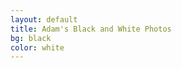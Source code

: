 ```yaml
---
layout: default
title: Adam's Black and White Photos
bg: black
color: white
---
```


<meta property="og:image" content="https://lh3.googleusercontent.com/Ybf6JKlWusSiiwvOySqssWiL5gXNK7gcB4WalD8GgXYaf6K6ESTLBSS3iEASnVua5DNlKEkDQgdPVTdBEj22zX68XsEWXBSB1J3DjoPYO-nHRbtYA5gysgULq-oWv92I3svadpxIYRU=w960-h640" />

<script src="https://cdn.jsdelivr.net/npm/publicalbum@latest/embed-ui.min.js" async></script>
<div class="pa-gallery-player-widget" style="width:100%; height:480px; display:none;"
  data-link="https://photos.app.goo.gl/gSqCJsopbzkxj2Lj7"
  data-title="B + W"
  data-description="35 new photos added to shared album">
  <object data="https://lh3.googleusercontent.com/uCHRhR4WEZCdSeMqFv7h4tXzq2UawsY13AqgSWibXn_6lj1FTrw26EdwjAx0m9jiefQL5VgPCE2Jf8kiCZQPQ-n1uAp63SFTyjaEnT2MkPVI855cX9LgcEm0PBsd0R-vJNOEr-yoyXA=w960-h640"></object>
  <object data="https://lh3.googleusercontent.com/Ybf6JKlWusSiiwvOySqssWiL5gXNK7gcB4WalD8GgXYaf6K6ESTLBSS3iEASnVua5DNlKEkDQgdPVTdBEj22zX68XsEWXBSB1J3DjoPYO-nHRbtYA5gysgULq-oWv92I3svadpxIYRU=w960-h640"></object>
  <object data="https://lh3.googleusercontent.com/r1-T1F_7t7eqP10LnrV72tDPC1r-4jhRl96cVNwrLZCn4mWtd-zA00fuXWd8CmI1YME-K6gpagzlsHJ5ygpCHPqv6Zm5elEnbZjj7d22NHdphySuyFR6dnqlQkvvqee2eSg-Eyq7BMA=w960-h640"></object>
  <object data="https://lh3.googleusercontent.com/bzcvWehhrqTkLlvvlTj6tle6AnV9bY2uUqKk7OZHSdogxmXijlEemeWWRCsqYgnNdFO8766Ao4d9QU1MVK3FRVi0NHESx7kDRX7DSWcNzUAHLiE5K52ON3FaQGq4HUIHx5vd2BJbKoY=w960-h640"></object>
  <object data="https://lh3.googleusercontent.com/BE2SH0Guc73A2PkhDPn87939ffUMYYD80jUrhL9dtSymJ678aU2XELVR7mQl4d2UTl7ZGsIFSxE_nKyK9rDvePuuRN2ipMiCY3Vup15o4M7h4m21oqKjzIIJxrDbSLtSlu7uwsMdFII=w960-h640"></object>
  <object data="https://lh3.googleusercontent.com/Hytpr-gUIu7zX3XB4ZH43IMMkA4UHqcb-70EBZtPenM9g1KTG2tCoubFIBhS-G_hyn03pNQGOOfSi9HCx9HOB0lvAqs_CIeByWdRh2f-JlG4MKr8z0qONuXEgHxaH5oTLQbG6ChITqs=w960-h640"></object>
  <object data="https://lh3.googleusercontent.com/WLdcj_R0njTejPNFXUdv22vBtfWxA8TEYQOYiBjdAuPlVYSZLHH5mAJsDlnJeRZxl0wlZcUzS0KpgCuQ5iN4DhoOpZL7Lr9w7Bto_kpOh8riyAy-8C6LXnQ2QjJl3je2ZPLvBvaDDb4=w960-h640"></object>
  <object data="https://lh3.googleusercontent.com/NPFxS6FDWt4vYcVCCUty51C98a0rIHj3yXWQ-cgeISi9RG4EtZnynF56jS7cxIMxIhsatEXv1ahye-tfTxa4lkW-FwcF4Wnq5AaFVsJGwI5s__-S6_0HAmG3TbAiZoakzN6E2RET1ds=w960-h640"></object>
  <object data="https://lh3.googleusercontent.com/dV8fKG1qymJEX4uPHSFlYs2q-OyoeezV0yJA4dfQhUpZw58PN0fYdyW5DjhMobmP_SJhs8u-xOiq-0T-IRu4rbQea5o3os7eCHg-6SoN_fmd5APLmCNaWU11qI8XiJLjNgvSo8eTkjI=w960-h640"></object>
  <object data="https://lh3.googleusercontent.com/55rVtD4KuTtgO5oyMjsDPgkyUu0LfIFldjhgaxzgCAsP3fmmSCij5-CWXoBTuEeOOJjKHYeK5bcUPEY6Op7yRQBplaD4z745CPRb06KSA60Lq-k2EMmdXifiqZjo3EG4VfhjYDRRBqw=w960-h640"></object>
  <object data="https://lh3.googleusercontent.com/5RFy02RS2PRkxptywdVyjSNe8gIIlDtLO01wMhZjX2wG9N1xfOQ-EmHGTvEDNMNcePNa4YXJgEuBqZLyUrAsR6UZyrPqtnW-9Omoz4KWUPanje8lTcMq9PwhkD6myjysm0MNszTVsEE=w960-h640"></object>
  <object data="https://lh3.googleusercontent.com/uJ7WbpI0SZthUmllChYVNcfyfteoAED4I-HbZnSoHGjeXMha7yVlBbVmcdhqYXR2qA6OsP2GBJt_3CxRZo4n-JfyztlsrDYgPWzwVk-F_yDJy4cF3qDBx4V7RPswY0y4pNJaS8pMNW4=w960-h640"></object>
  <object data="https://lh3.googleusercontent.com/acNjL7Hj8GIMQ47VjuyvXQrTk6b1ZLJa_SF_a8FD9jYVCvHB_p391FzPuomaGPnz_xLACAbfWQComDfJy9ax2HWw8hZXlZNQgt8HUs3Q7kGNydWgkYM9i_VwpDVjMuZHyvB-hF1v6Y0=w960-h640"></object>
  <object data="https://lh3.googleusercontent.com/-L1nSr7yXdf50O9g5_AvIMvgzKJP-ywqN99NDUHKf22aWAIQJuhrW0PtsRu0npdYeOTolz9qypHy8ixTQcIZXlQep30DAv0gXLE8jKyrO5OP1JmeewgIZD7S0cF-iYnfcjr5GCckGxQ=w960-h640"></object>
  <object data="https://lh3.googleusercontent.com/3jP_2arzmxY6e8GRCN46YX2Bn2nQRCmyLPkqUXdovWQYJhNvtFB53OXswPQltDLX2X-NnZPhUO2Rz9DHtc9zvAFKXmk_XyVJUkhEGaFz4Go7pbZ_SZFTse9w5C-aAvVRSRf6dfxD2Bg=w960-h640"></object>
  <object data="https://lh3.googleusercontent.com/J4fhCYUi2G338Cp498uCsWisR707bqpf42EzLLjXJr24KanwX04j5FAPt3mW_S10uRsdKRuAQKeExjNmQi4wwMYmIenBEKch9_rtJkeX20D2i_Kcq5AuCYnNkSbLMtkJhaNtWNFWByw=w960-h640"></object>
  <object data="https://lh3.googleusercontent.com/QFc7K-y1WMJYTitLqy1cY_8gKsQP4DOlJ3Jo_Tro3MzKTEjKGeAVyTIhhIo0yl3MGaR1m4ENGRMIeqO5Idrj8nkku3tS4LqpuC7YYIy-Fy00UXxY1WKt7UiBL__xMusUrRmW-OZ76qk=w960-h640"></object>
  <object data="https://lh3.googleusercontent.com/iP52yGErB5OCk5CCdtdDGzojqdUtOQkTKwiDm2H7cWw3rKHtjSFm6SLXk3iW-OJ2YEAafB8SA94haJNrjz2ppgMxjDIE_c7qTwkjAXPMB7w5kazwdSwfCTylDLuKqJbQgYek8LdXZGw=w960-h640"></object>
  <object data="https://lh3.googleusercontent.com/DfmpFLc2piGTC8Zw4KTgGA81rQFHLNGHsEVQC_-CwbL5fjyDRMMZiJsGvbShFYkrzN2Jw4i-9ICE6Tsg69eFT9H1SYZ97Zx10g7kWbo23hH2RZqr1sfdcG1Pox2HKA1EGnrpHfVDXX4=w960-h640"></object>
  <object data="https://lh3.googleusercontent.com/Z7JpuLdO8NxHcAu8FtQKcUBNYzghIR0svbb-jBzncleeLZ-jxteMb5IOjV_wba3uEZsCh-_Vw8PRljCRefbwrwExZ68HdeUCHPx3aoW3u8oqKSH_rebYv3xTjh03CI0nxYOxwyNytQU=w960-h640"></object>
  <object data="https://lh3.googleusercontent.com/ZY8K_iWrlT43e-bb38riEiaZEyCZbuBtxj-p_fbleKy_KUd7YfNC8zj8aFchXg_9QgkQFmQOG-v83Ro9TcXxbqauj-RyMKGTMN-NwnBCK1ISG7_JIinu5BGnUCn0L1RKYOrD0PjLyPQ=w960-h640"></object>
  <object data="https://lh3.googleusercontent.com/aA4NF6HgzwVFWMCdx3tZE3TPk_R9ATuA2tSmH_2z3v_5lyNjXuxIx-36QvHljwcicVOchmCdGBIYoAMmu6ISNhqliagbTnXDSFcx2OWlK9ws_ZaKHf05BX3rhuiFleTu_MkQEkD9BlY=w960-h640"></object>
  <object data="https://lh3.googleusercontent.com/Bw1a-FLMyCzg_LtpKT5X6E1MDZfyzeMygzLvAyULZg1XrjpJr255kuwO9YPGMcbyi75gCExRMqOwRt5-aq-SF1XbzOLu4OEVFawPQOgAj_CM0ljfNcolsWNWewccnEchAmxEUDdVKiU=w960-h640"></object>
  <object data="https://lh3.googleusercontent.com/xpBZ4DCJf39HO4dzf468PXX_DNkCtDZT0V_3aAHCLlI0aPemeDwVux8WiIikhcG77bZsI5bV9-eYieTyItkTbPkLmg9AtQ1NWlvKmQInBUSfieT7DsVRq3Kkt--u1t61gc9ZOK6-sAs=w960-h640"></object>
  <object data="https://lh3.googleusercontent.com/9b-zqnQLPNmdwKTwkrXNubHXgF7qwDQoOIZYx9r0CkHf7NG7aiCTmdIssaPMFoVmtj0xi839fV_LzcsIfUMg9ed7BFRW0fRwmSGsuz7pKapv2tNojUFfIoJ2GYExn-Yd4SvblY7Oaww=w960-h640"></object>
  <object data="https://lh3.googleusercontent.com/l1AZWrtnd0V2mVBlL7tKfDAVGPhd1jgb1VwyP9PTXu_2Ez8dQ78i7l6QvAhoOlZADfsgchcVMgFmc3zlPpzswB9Wb9Z-qdwdNi8uZPTbYNSbfzZlJjDuPlJppxRYNc_tVAiwgroujYQ=w960-h640"></object>
  <object data="https://lh3.googleusercontent.com/jUfN7rwC7kOv6tpLIOW1vuSDsUUznOdKS-mx65Bb7JUppTuDfL9dhp_vBJ6hGx3xBhY8__RmwZ19NejiUWXuG7-wbXjd_1b1FGYmHXfuR3v28xN--WXeLbarokrx8R2p8-2A8A2N4Ms=w960-h640"></object>
  <object data="https://lh3.googleusercontent.com/ncMaIKeJUypRQmRp8Ivl-pFMaVb-QLDVHp5GCetVJGh4_xJmgk6tbJ_YZoTeyeko__tZy0z-WEsUbUNuZArG14aYxVYQY2TdIfdpprhM5cu00nY29NOoZ4c7VdTbVXCM1Ki5NPqGZqk=w960-h640"></object>
  <object data="https://lh3.googleusercontent.com/oW4KRgLm6oqSBTgg1nsAbRaEHZUL-X3KIz8PGsA7yeaqE4Ddtz818PeTIYRm06JTwwsR7FUujbKDELOI1ecTDtHITyETDk4PaVVjVdPCvurwhDHOyLyWC9dM3_9cY0gRPg4uMCym8aM=w960-h640"></object>
  <object data="https://lh3.googleusercontent.com/HRbiecRYaFamf1sRsskqoGjyN_t1txm94AD88JEVGCnnhsSbTpVoQDRtIKJdUh0eIL8CGnIKNnzZKfE6aCcYL5ORMr2UXf7JWV6W09l-iwa5qgmx0eANOWjXM1z39nXmufbfKaEVzyM=w960-h640"></object>
  <object data="https://lh3.googleusercontent.com/tpkv8bNkgx4YdS7CmoAcmQKjjtytEuK7Bq7qxpmAhGfscfY2CBiQtGOr-n60_pBcKOn9gHIfYcneqZvBuQ7mV-6BFMELKpMvx1xFULMBMgJlrBXXDO8pOxkhsTTush-QyzCM5HnfXoI=w960-h640"></object>
  <object data="https://lh3.googleusercontent.com/iL_FbzA4fkpmsM1gqqzK6jrKqqnAx_KvcRWk5K9DbiHofv_mPYcH9ewz2OYfPm1TxHs1i-47O99EPhUaOghXxwRxxTU-Q_DfLN_gVzqDjbFJIxKVInTYsKs-NZ1y1Xp9cS71V-zQAKE=w960-h640"></object>
  <object data="https://lh3.googleusercontent.com/c6RxEvviqH1AHxpJT4vqNhFkV0gjW_9mIGuqOaEmdQWirMYerv9spmRUY9N33_3D3uBbb1KIIOCNcb8vW7nsexBbYeKtSrcbgTcaFeeWJESQLI5Kavd6KagSqsaaKsbMDC6QJfq9tsA=w960-h640"></object>
  <object data="https://lh3.googleusercontent.com/yDO4sGVtM7EYOYSBzrQ-WjMUALzVJSgj8hwCc82QVieNsKm9APJR-jkxKir3XPsva10JO8cVt-FF_UhW96FMY52G6U1G-cPZkqPP9zwkdfpjBqLqCAw9eTBZ43Y_ez8P4fsw2SSLZoY=w960-h640"></object>
  <object data="https://lh3.googleusercontent.com/cQo6bH6fIPm9e-H1YSMfg4iAoRgjlfUfubJDjAJt59M0iF1xdG-sgQh_dTYwgEPPlfeWir7zcthKZA9bLuUAVUXlC7cVF7kVjBPvLe8EYN-wGW0VE_Rl1KPo-zodHfhtYvp81nXMbVs=w960-h640"></object>
</div>
